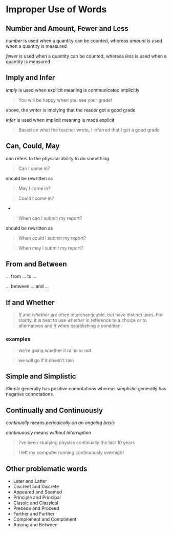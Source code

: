 # Improper Use of Words

## Number and Amount, Fewer and Less

*number* is used when a quantity can be counted, whereas *amount* is used when a quantity is measured

*fewer* is used when a quantity can be counted, whereas *less* is used when a quantity is measured

## Imply and Infer

*imply* is used when explicit meaning is communicated implicitly

> You will be happy when you see your grade!
> 

above, the writer is implying that the reader got a good grade

*infer* is used when implicit meaning is made explicit

> Based on what the teacher wrote, I inferred that I got a good grade
> 

## Can, Could, May

*can* refers to the physical ability to do something.

> Can I come in?
> 

should be rewritten as

> May I come in?
> 

> Could I come in?
> 

-

> When can I submit my report?
> 

should be rewritten as

> When could I submit my report?
> 

> When may I submit my report?
> 

## From and Between

$\dots$ from $\dots$ to $\dots$

$\dots$ between $\dots$ and $\dots$

## If and Whether

> *If* and *whether* are often interchangeable, but have distinct uses. For clarity, it is best to use *whether* in reference to a choice or to alternatives and *if* when establishing a condition.
> 

### examples

> we're going whether it rains or not
> 

> we will go if it doesn't rain
> 

## Simple and Simplistic

*Simple* generally has positive connotations whereas *simplistic* generally has negative connotations.

## Continually and Continuously

*continually* means *periodically on an ongoing basis*

*continuously* means *without interruption*

> I've been studying physics continually the last 10 years
> 

> I left my computer running continuously overnight
> 

## Other problematic words

- Later and Latter
- Discreet and Discrete
- Appeared and Seemed
- Principle and Principal
- Classic and Classical
- Precede and Proceed
- Farther and Further
- Complement and Compliment
- Among and Between
